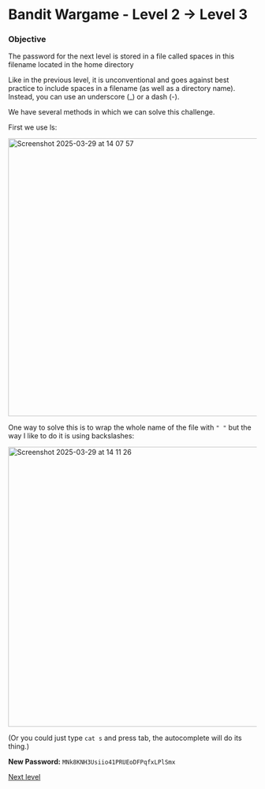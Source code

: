 # Bandit Wargame - Level 2 -> Level 3

### Objective  
The password for the next level is stored in a file called spaces in this filename located in the home directory

Like in the previous level, it is unconventional and goes against best practice to include spaces in a filename (as well as a directory name). Instead, you can use an underscore (_) or a dash (-).

We have several methods in which we can solve this challenge.

First we use ls:

<img width="563" alt="Screenshot 2025-03-29 at 14 07 57" src="https://github.com/user-attachments/assets/fb79fb61-1c77-462b-b80d-8e193208f4f4" />

One way to solve this is to wrap the whole name of the file with `" "` but the way I like to do it is using backslashes:

<img width="567" alt="Screenshot 2025-03-29 at 14 11 26" src="https://github.com/user-attachments/assets/9a1a5bc0-33bb-4c16-9823-98fdce66ce7e" />

(Or you could just type `cat s` and press tab, the autocomplete will do its thing.)

**New Password:** `MNk8KNH3Usiio41PRUEoDFPqfxLPlSmx`

[Next level](https://github.com/gavrilaalexandru/overthewire-writeups/blob/main/bandit/level%203%20-%3E%20level%204.md)
